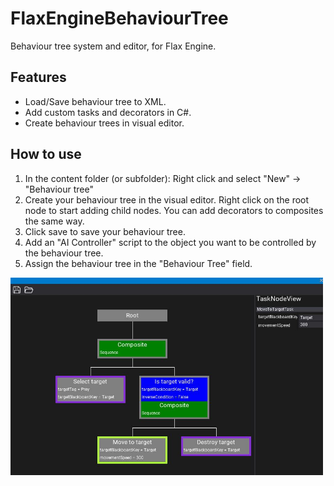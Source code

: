 # FlaxEngineBehaviourTree

Behaviour tree system and editor, for Flax Engine.

## Features
- Load/Save behaviour tree to XML.
- Add custom tasks and decorators in C#.
- Create behaviour trees in visual editor.

## How to use
1. In the content folder (or subfolder): Right click and select "New" -> "Behaviour tree"
2. Create your behaviour tree in the visual editor. Right click on the root node to start adding child nodes. You can add decorators to composites the same way.
3. Click save to save your behaviour tree.
4. Add an "AI Controller" script to the object you want to be controlled by the behaviour tree.
5. Assign the behaviour tree in the "Behaviour Tree" field.

<img src="RepoMedia/bt-editor.jpg" width="500px">

